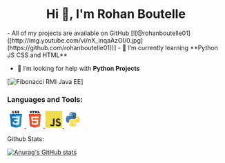 <h1 align="center">Hi 👋, I'm Rohan Boutelle</h1>
- All of my projects are available on GitHub [![@rohanboutelle01]([http://img.youtube.com/vi/nX_inqaAzOI/0.jpg](https://github.com/rohanboutelle01))]
- 🌱 I’m currently learning **Python JS CSS and HTML**

- 🤝 I’m looking for help with **Python Projects**

[![Fibonacci RMI Java EE](http://img.youtube.com/vi/nX_inqaAzOI/0.jpg)]



<h3 align="left">Languages and Tools:</h3>
<p align="left"> <a href="https://www.w3schools.com/css/" target="_blank" rel="noreferrer"> <img src="https://raw.githubusercontent.com/devicons/devicon/master/icons/css3/css3-original-wordmark.svg" alt="css3" width="40" height="40"/> </a> <a href="https://www.w3.org/html/" target="_blank" rel="noreferrer"> <img src="https://raw.githubusercontent.com/devicons/devicon/master/icons/html5/html5-original-wordmark.svg" alt="html5" width="40" height="40"/> </a> <a href="https://developer.mozilla.org/en-US/docs/Web/JavaScript" target="_blank" rel="noreferrer"> <img src="https://raw.githubusercontent.com/devicons/devicon/master/icons/javascript/javascript-original.svg" alt="javascript" width="40" height="40"/> </a> <a href="https://www.python.org" target="_blank" rel="noreferrer"> <img src="https://raw.githubusercontent.com/devicons/devicon/master/icons/python/python-original.svg" alt="python" width="40" height="40"/> </a> </p>

Github Stats:

[![Anurag's GitHub stats](https://github-readme-stats.vercel.app/api?username=rohanboutelle01)](https://github.com/anuraghazra/github-readme-stats)
